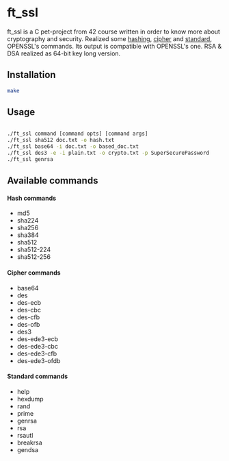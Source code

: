 # ft_ssl
ft_ssl is a C pet-project from 42 course written in order to know more about
cryptography and security. Realized some [hashing](subjects/ft_ssl_md5.en.pdf),
[cipher](subjects/ft_ssl_des.en.pdf) and [standard](subjects/ft_ssl_rsa.en.pdf),
OPENSSL's commands. Its output is compatible with OPENSSL's one.
RSA & DSA realized as 64-bit key long version.

## Installation

```bash
make
```

## Usage

```bash

./ft_ssl command [command opts] [command args]
./ft_ssl sha512 doc.txt -o hash.txt
./ft_ssl base64 -i doc.txt -o based_doc.txt
./ft_ssl des3 -e -i plain.txt -o crypto.txt -p SuperSecurePassword
./ft_ssl genrsa
```

## Available commands

#### Hash commands
* md5
* sha224
* sha256
* sha384
* sha512
* sha512-224
* sha512-256
#### Cipher commands
* base64
* des
* des-ecb
* des-cbc
* des-cfb
* des-ofb
* des3
* des-ede3-ecb
* des-ede3-cbc
* des-ede3-cfb
* des-ede3-ofdb
#### Standard commands
* help
* hexdump
* rand
* prime
* genrsa
* rsa
* rsautl
* breakrsa
* gendsa
